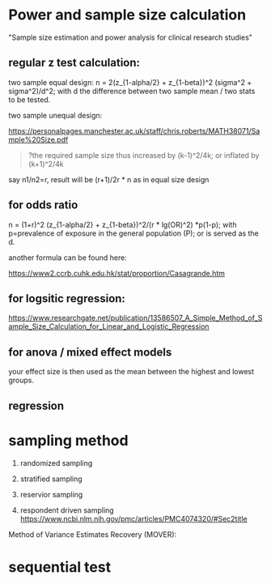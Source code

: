 # Power and sample size calculation

"Sample size estimation and power analysis for clinical
research studies"

##  regular z test calculation:

two sample equal design: n = 2(z_{1-alpha/2} + z_{1-beta})^2 (sigma^2 + sigma^2)/d^2;
with d the difference between two sample mean / two stats to be tested.

two sample unequal design:

https://personalpages.manchester.ac.uk/staff/chris.roberts/MATH38071/Sample%20Size.pdf

>?the required sample size thus increased by (k-1)^2/4k; or inflated by (k+1)^2/4k

say n1/n2=r, result will be (r+1)/2r * n as in equal size design

## for odds ratio


n = (1+r)^2 (z_{1-alpha/2} + z_{1-beta})^2/(r * lg(OR)^2) *p(1-p); with p=prevalence of
exposure in the general population (P); or is served as the d.


another formula can be found here:

https://www2.ccrb.cuhk.edu.hk/stat/proportion/Casagrande.htm


##  for logsitic regression:

https://www.researchgate.net/publication/13586507_A_Simple_Method_of_Sample_Size_Calculation_for_Linear_and_Logistic_Regression



## for anova / mixed effect models

your effect size is then used as the mean between the highest and lowest groups.



##  regression


# sampling method


1. randomized sampling

2. stratified sampling


3. reservior sampling

4. respondent driven sampling
https://www.ncbi.nlm.nih.gov/pmc/articles/PMC4074320/#Sec2title

Method of Variance Estimates Recovery (MOVER): 

# sequential test

